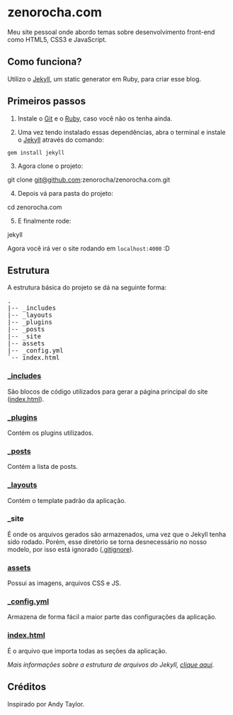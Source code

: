# zenorocha.com

Meu site pessoal onde abordo temas sobre desenvolvimento front-end como HTML5, CSS3 e JavaScript.

## Como funciona?

Utilizo o [Jekyll](http://jekyllrb.com/), um static generator em Ruby, para criar esse blog.

## Primeiros passos

1. Instale o [Git](http://git-scm.com/downloads) e o [Ruby](http://www.ruby-lang.org/pt/downloads/), caso você não os tenha ainda.

2. Uma vez tendo instalado essas dependências, abra o terminal e instale o [Jekyll](http://jekyllrb.com/) através do comando:

  ```
  gem install jekyll
  ```

3. Agora clone o projeto:

  git clone git@github.com:zenorocha/zenorocha.com.git

4. Depois vá para pasta do projeto:

  cd zenorocha.com

5. E finalmente rode:

  jekyll

Agora você irá ver o site rodando em `localhost:4000` :D

## Estrutura

A estrutura básica do projeto se dá na seguinte forma:

<pre>
.
|-- _includes
|-- _layouts
|-- _plugins
|-- _posts
|-- _site
|-- assets
|-- _config.yml
`-- index.html
</pre>

### [_includes](https://github.com/zenorocha/blog/tree/master/_includes)

São blocos de código utilizados para gerar a página principal do site ([index.html](https://github.com/zenorocha/blog/blob/master/index.html)).

### [_plugins](https://github.com/zenorocha/blog/tree/master/_plugins)

Contém os plugins utilizados.

### [_posts](https://github.com/zenorocha/blog/tree/master/_posts)

Contém a lista de posts.

### [_layouts](https://github.com/zenorocha/blog/tree/master/_layouts)

Contém o template padrão da aplicação.

### _site

É onde os arquivos gerados são armazenados, uma vez que o Jekyll tenha sido rodado. Porém, esse diretório se torna desnecessário no nosso modelo, por isso está ignorado ([.gitignore](https://github.com/zenorocha/blog/blob/master/.gitignore)).

### [assets](https://github.com/zenorocha/blog/tree/master/assets)

Possui as imagens, arquivos CSS e JS.

### [_config.yml](https://github.com/zenorocha/blog/blob/master/_config.yml)

Armazena de forma fácil a maior parte das configurações da aplicação.

### [index.html](https://github.com/zenorocha/blog/blob/master/index.html)

É o arquivo que importa todas as seções da aplicação.

*Mais informações sobre a estrutura de arquivos do Jekyll, [clique aqui](https://github.com/mojombo/jekyll/wiki/Usage).*

## Créditos

Inspirado por Andy Taylor.